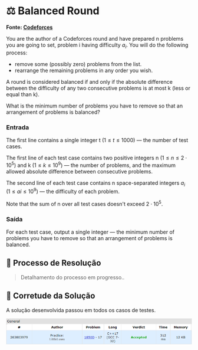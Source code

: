 # ⚖️ Balanced Round

**Fonte: [Codeforces](https://codeforces.com/problemset/problem/1850/D)**

You are the author of a Codeforces round and have prepared n problems you are going to set, problem i having difficulty $a_i$. You will do the following process:

- remove some (possibly zero) problems from the list.
- rearrange the remaining problems in any order you wish.

A round is considered balanced if and only if the absolute difference between the difficulty of any two consecutive problems is at most k (less or equal than k).

What is the minimum number of problems you have to remove so that an arrangement of problems is balanced?

### Entrada
The first line contains a single integer t ($1≤t≤1000$) — the number of test cases.

The first line of each test case contains two positive integers n ($1≤n≤2⋅10^5$) and k ($1≤k≤10^9$) — the number of problems, and the maximum allowed absolute difference between consecutive problems.

The second line of each test case contains n space-separated integers $a_i$ ($1≤ai≤10^9$) — the difficulty of each problem.

Note that the sum of n over all test cases doesn't exceed $2⋅10^5$.

### Saída
For each test case, output a single integer — the minimum number of problems you have to remove so that an arrangement of problems is balanced.

## 🧩 Processo de Resolução

> Detalhamento do processo em progresso..

## 📝 Corretude da Solução
A solução desenvolvida passou em todos os casos de testes.

![Accepted](img/accepted.png)